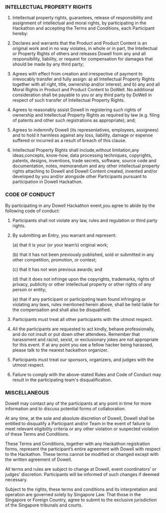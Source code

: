 
### INTELLECTUAL PROPERTY RIGHTS 

1. Intellectual property rights, guarantees, release of responsibility and assignment of intellectual and moral rights, by participating in the Hackathon and accepting the Terms and Conditions, each Participant hereby:

2. Declares and warrants that the Product and Product Content is an original work and in no way violates, in whole or in part, the Intellectual or Property Rights of others and releases Dowell from any and all responsibility, liability, or request for compensation for damages that should be made by any third party;

3. Agrees with effect from creation and irrespective of payment to irrevocably transfer and fully assign: a) all Intellectual Property Rights together with all right, title, ownership and/or interest; and b) any and all Moral Rights in Product and Product Content to DoWell. No additional consideration shall be payable to you or any third party by DoWell in respect of such transfer of Intellectual Property Rights.

4. Agrees to reasonably assist Dowell in registering such rights of ownership and Intellectual Property Rights as required by law (e.g. filing of patents and other such registrations as appropriate); and;

5. Agrees to indemnify Dowell (its representatives, employees, assignees) and to hold it harmless against any loss, liability, damage or expense suffered or incurred as a result of breach of this clause.

6. Intellectual Property Rights shall include,without limitation,any ideas,concepts, know-how, data processing techniques, copyrights, patents, designs, inventions, trade secrets, software, source code and documentation, notes, memorandum and any other intellectual property rights attaching to Dowell and Dowell Content created, invented and/or developed by you and/or alongside other Participants pursuant to participation in Dowell Hackathon.

### CODE OF CONDUCT 

By participating in any Dowell Hackathon event,you agree to abide by the following code of conduct:

1. Participants shall not violate any law, rules and regulation or third party rights.

2. By submitting an Entry, you warrant and represent:

    (a) that it is your (or your team’s) original work; 

    (b) that it has not been previously published, sold or submitted in any other competition, promotion, or contest; 
  
    (c) that it has not won previous awards; and 
  
    (d) that it does not infringe upon the copyrights, trademarks, rights of privacy, publicity or other intellectual property or other rights of any person or entity; 
  
    (e) that if any participant or participating team found infringing or violating any laws, rules mentioned herein above, shall be held liable for the compensation and shall also be disqualified.

3. Participants must  treat all other participants with the utmost respect. 

4. All the participants are requested to act kindly, behave professionally, and do not insult or put down other attendees. Remember that harassment and racist, sexist, or exclusionary jokes are not appropriate for this event. If at any point you see a fellow hacker being harassed, please talk to the nearest hackathon organizer.

5. Participants must treat our sponsors, organizers, and judges with the utmost respect.

6. Failure to comply with the above-stated Rules and Code of Conduct may result in the participating team's disqualification.


### MISCELLANEOUS 

Dowell may contact any of the participants at any point in time for more information and to discuss potential forms of collaboration.

At any time, at the sole and absolute discretion of Dowell, Dowell shall be entitled to disqualify a Participant and/or Team in the event of failure to meet relevant eligibility criteria or any other violation or suspected violation of these Terms and Conditions.

These Terms and Conditions, together with any Hackathon registration forms, represent the participant’s entire agreement with Dowell with respect to the Hackathon. These terms cannot be modified or changed except with the written agreement of Dowell.

All terms and rules are subject to change at Dowell, event coordinators’ or judges’ discretion. Participants will be informed of such changes if deemed necessary.

Subject to the rights, these terms and conditions and its interpretation and operation are governed solely by Singapore Law. That those in the Singapore or Foreign  Country, agree to submit to the exclusive jurisdiction of the Singapore tribunals and courts.


